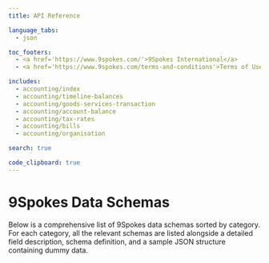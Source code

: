 ```yaml
---
title: API Reference

language_tabs:
  - json

toc_footers:
  - <a href='https://www.9spokes.com/'>9Spokes International</a>
  - <a href='https://www.9spokes.com/terms-and-conditions'>Terms of Use</a>

includes:
  - accounting/index
  - accounting/timeline-balances
  - accounting/goods-services-transaction
  - accounting/account-balance
  - accounting/tax-rates
  - accounting/bills
  - accounting/organisation

search: true

code_clipboard: true
---
```


# 9Spokes Data Schemas

Below is a comprehensive list of 9Spokes data schemas sorted by category. For each category, all the relevant schemas are listed alongside a detailed field description, schema definition, and a sample JSON structure containing dummy data.
